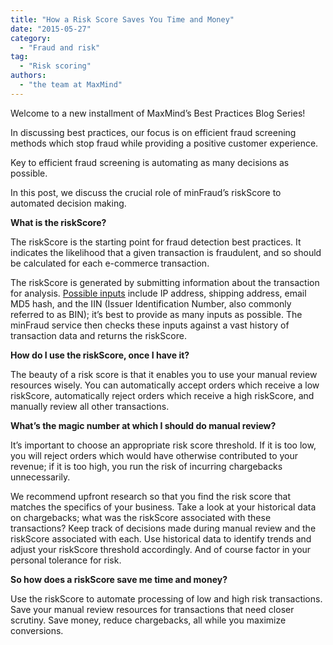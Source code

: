 ```yaml
---
title: "How a Risk Score Saves You Time and Money"
date: "2015-05-27"
category:
  - "Fraud and risk"
tag:
  - "Risk scoring"
authors:
  - "the team at MaxMind"
---
```


Welcome to a new installment of MaxMind’s Best Practices Blog Series!

In discussing best practices, our focus is on efficient fraud screening methods
which stop fraud while providing a positive customer experience.

Key to efficient fraud screening is automating as many decisions as possible.

In this post, we discuss the crucial role of minFraud’s riskScore to automated
decision making.

<!--lint disable no-emphasis-as-heading-->

**What is the riskScore?**

The riskScore is the starting point for fraud detection best practices. It
indicates the likelihood that a given transaction is fraudulent, and so should
be calculated for each e-commerce transaction.

The riskScore is generated by submitting information about the transaction for
analysis. [Possible inputs](https://dev.maxmind.com/minfraud/#Input) include IP
address, shipping address, email MD5 hash, and the IIN (Issuer Identification
Number, also commonly referred to as BIN); it’s best to provide as many inputs
as possible. The minFraud service then checks these inputs against a vast
history of transaction data and returns the riskScore.

**How do I use the riskScore, once I have it?**

The beauty of a risk score is that it enables you to use your manual review
resources wisely. You can automatically accept orders which receive a low
riskScore, automatically reject orders which receive a high riskScore, and
manually review all other transactions.

**What’s the magic number at which I should do manual review?**

It’s important to choose an appropriate risk score threshold. If it is too low,
you will reject orders which would have otherwise contributed to your revenue;
if it is too high, you run the risk of incurring chargebacks unnecessarily.

We recommend upfront research so that you find the risk score that matches the
specifics of your business. Take a look at your historical data on chargebacks;
what was the riskScore associated with these transactions? Keep track of
decisions made during manual review and the riskScore associated with each. Use
historical data to identify trends and adjust your riskScore threshold
accordingly. And of course factor in your personal tolerance for risk.

**So how does a riskScore save me time and money?**

Use the riskScore to automate processing of low and high risk transactions. Save
your manual review resources for transactions that need closer scrutiny. Save
money, reduce chargebacks, all while you maximize conversions.
